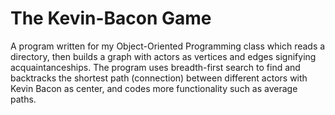 # The Kevin-Bacon Game
A program written for my Object-Oriented Programming class which reads a directory, then builds a graph with actors as vertices and edges signifying acquaintanceships. The program uses breadth-first search to find and backtracks the shortest path (connection) between different actors with Kevin Bacon as center, and codes more functionality such as average paths.
